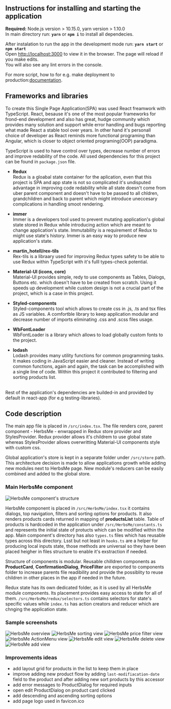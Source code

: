 ## Instructions for installing and starting the application

**Required:** Node.js version > 10.15.0, yarn version > 1.10.0 <br />
In main directory run: **`yarn`** or **`npm i`** to install all dependecies. 

After instalation to run the app in the development mode run: **`yarn start`** or **`npm start`**<br />
Open [http://localhost:3000](http://localhost:3000) to view it in the browser.
The page will reload if you make edits.<br />
You will also see any lint errors in the console.

For more script, how to for e.g. make deployment to production:[documentation](https://reactjs.org/).

## Frameworks and libraries

To create this Single Page Application(SPA) was used React freamwork with TypeScript. React, besause it's one of the most popular frameworks for frond-end development and also has great, hudge community which provides many solution and support while error handling and bugs reporting what made React a stable tool over years. In other hand it's personall choice of developer as React reminds more functional programing than Angular, which is closer to object oriented programing(OOP) paradigma.

TypeScript is used to have control over types, decrease number of errors and improve redability of the code. 
All used dependencies for this project can be found in `package.json` file. 

- **Redux** <br />
Redux is a gloabal state container for the aplication, even that this project is SPA and app state is not so complicated it's undisputed advantage in improving code redability while all state doesn't come from uber parent component and doesn't have to be passed to all chldren, grandchildren and back to parent which might introduce uneccesary complications in handling smoot rendering. 

- **immer** <br />
Immer is a developers tool used to prevent mutating application's global state stored in Redux while introducing action which are meant to change application's state. Immutability is a requirement of Redux to might use state's history. Immer is an easy way to produce new application's state. 

- **martin_hotell/rex-tils** <br />
Rex-tils is a libraary used for improving Redux types safety to be able to use Redux within TypeScript with it's fulll types-check potential. 

- **Material-UI (icons, core)** <br />
Material-UI provides simple, redy to use components as Tables, Dialogs, Buttons etc. which doesn't have to be created from scratch. Using it speeds up development while custom design is not a crucial part of the project, which is a case in this project. 

- **Styled-components** <br />
Styled-components tool which allows to create css in .js, .ts and tsx files as JS variables. A comfortble library to keep application modular and decrease number of imports eliminating .css and .scss files usage. 

- **WbFontLoader** <br />
WbFontLoader is a library which allows to load globally custom fonts to the project.

- **lodash** <br />
Lodash provides many utility functions for common programming tasks. It makes coding in JavaScript easier and cleaner. Instead of writing common functions, again and again, the task can be accomplished with a single line of code. Within this project it contributed to filtering and sorting products list. 

 <br /> Rest of the application's dependencies are builded-in and provided by default in react-app (for e.g testing-libraries). 

## Code description

The main app file is placed in `/src/index.tsx`. The file renders core, parent component - HerbsMe - enwrapped in Redux store provider and StylesProvider. Redux provider allows it's childrem to use global state whereas StylesProvider allows overwritting Material-UI components style with custom css.

Global application's store is kept in a separate folder under `/src/store` path. This architecture decision is made to allow applications growth while adding new modules next to HerbsMe page. New module's reducers can be easily combined and added to the global store. 

### Main HerbsMe component

![HerbsMe component's structure](public/HerbsMe-structure.png?raw=true "HerbsMe component")

HerbsMe component is placed in `/src/HerbsMe/index.tsx` it contains dialogs, top navigation, filters and sorting options for products. It also renders products cards returned in mapping of **productsList** table. Table of products is hardcoded in the application under `/src/HerbsMe/constants.ts` and represents the initial state of protucts which can be modified within the app. Main component's directory has also `types.ts` files which has reusable types across this directory. Lsst but not least in `hooks.ts` are a helper for producing local inputs state, those methods are universal so they have been placed heigher in files structure to enable it's exstraction if needed. 

Structure of components is modular. Reusable chilldren components as **ProductCard**, **ConfirmationDialog**, **PriceFilter** are exported to components folder to increase parents file readibility and provide the possiblity to reuse children in other places in the app if needed in the future.

Redux state has its own dedicated folder, as it is used by all HerbsMe module components. Its placement provides easy access to state for all of them. `/src/HerbsMe/redux/selectors.ts` contains selectors for state's specific values while `index.ts` has action creators and reducer which are chnging the application state. 

### Sample screenshots

![HerbsMe overview](public/general-overview.png?raw=true "HerbsMe overview")
![HerbsMe sorting view](public/sorting.png?raw=true "HerbsMe sorting")
![HerbsMe price filter view](public/price-filter.png?raw=true "HerbsMe price filtering")
![HerbsMe ActionMenu view](public/product-action-menu.png?raw=true "HerbsMe product's action menu")
![HerbsMe edit view](public/edit-product.png?raw=true "HerbsMe edit product")
![HerbsMe delete view](public/delete-product.png?raw=true "HerbsMe delete product")
![HerbsMe add view](public/add-new-product.png?raw=true "HerbsMe add new product")

### Improvements ideas

- add layout grid for products in the list to keep them in place
- improve adding new product flow by adding `last-modifiacation-date` field to the product and after adding new sort products by this accessor
- add error messages to ProductDialog for required inputs
- open edit ProductDialog on product card clicked
- add descending and ascending sorting options
- add page logo used in favicon.ico